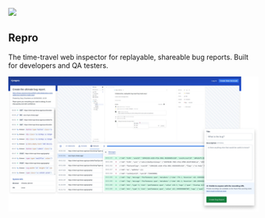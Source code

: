 ![](/packages/client/src/apps/capture/static/logo-48.png)

## Repro

The time-travel web inspector for replayable, shareable bug reports. Built for developers and QA testers.

![](/screenshots/repro-promo-image.png)
